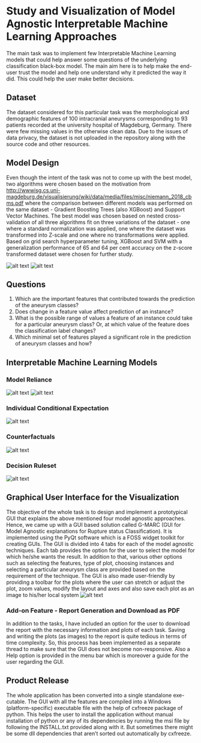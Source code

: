 # Study and Visualization of Model Agnostic Interpretable Machine Learning Approaches

The main task was to implement few Interpretable Machine Learning models that could help answer some questions of the underlying classification black-box model. The main aim here is to help make the end-user trust the model and help one understand why it predicted the way it did. This could help the user make better decisions. 
  
## Dataset

The dataset considered for this particular task was the morphological and demographic features of 100 intracranial aneurysms corresponding to 93 patients recorded at the university hospital of Magdeburg, Germany. There were few missing values in the otherwise clean data. Due to the issues of data privacy, the dataset is not uploaded in the repository along with the source code and other resources. 

## Model Design

Even though the intent of the task was not to come up with the best model, two algorithms were chosen based on the motivation from http://wwwisg.cs.uni-magdeburg.de/visualisierung/wiki/data/media/files/misc/niemann_2018_cbms.pdf where the comparison between different models was performed on the same dataset - Gradient Boosting Trees (also XGBoost) and Support Vector Machines. The best model was chosen based on nested cross-validation of all three algorithms fit on three variations of the dataset - one where a standard normalization was applied, one where the dataset was transformed into Z-scale and one where no transformations were applied. Based on grid search hyperparameter tuning, XGBoost and SVM with a generalization performance of 65 and 64 per cent accuracy on the z-score transformed dataset were chosen for further study.

![alt text](img/performance_scores.PNG)
![alt text](img/Model_details.JPG)

## Questions
  1. Which are the important features that contributed towards the prediction of the aneurysm classes?
  2. Does change in a feature value affect prediction of an instance?
  3. What is the possible range of values a feature of an instance could take for a particular aneurysm class? Or, at which value of the feature does the classification label changes?
  4. Which minimal set of features played a significant role in the prediction of aneurysm classes and how?

## Interpretable Machine Learning Models

### Model Reliance
  ![alt text](img/PermutationFeatureImportanceAlgm.png)
  ![alt text](img/Model_reliance.PNG)
### Individual Conditional Expectation
  ![alt text](img/iceplot_gbt_ei_1.jpg)
### Counterfactuals
  ![alt text](img/counterfactual_gbt_52_beta.jpg)
### Decision Ruleset
![alt text](img/decision_ruleset.png)
## Graphical User Interface for the Visualization 

The objective of the whole task is to design and implement a prototypical GUI that explains the above mentioned four model agnostic approaches. Hence, we came up with a GUI based solution called G-MARC (GUI for Model Agnostic explanations for Rupture status Classification).  It is implemented using the PyQt software which is a FOSS widget toolkit for creating GUIs. The GUI is divided into 4 tabs for each of the model agnostic techniques. Each tab provides the option for the user to select the model for which he/she wants the result.  In addition to that, various other options such as selecting the features, type of plot, choosing instances and selecting a particular aneurysm class are provided based on the requirement of the technique.  The GUI is also made user-friendly by providing a toolbar for the plots where the user can stretch or adjust the plot, zoom values, modify the layout and axes and also save each plot as an image to his/her local system
  ![alt text](img/GUI_sample.PNG)
  
### Add-on Feature - Report Generation and Download as PDF

In addition to the tasks, I have included an option for the user to download the report with the necessary information and plots of each task. Saving and writing the plots (as images) to the report is quite tedious in terms of time complexity. So, this process has been implemented as a separate thread to make sure that the GUI does not become non-responsive.  Also a Help option is provided in the menu bar which is moreover a guide for the user regarding the GUI.

## Product Release

The  whole  application  has  been  converted  into  a  single  standalone  exe-cutable.  The GUI with all the features are compiled into a Windows (platform-specific) executable file with the help of cxfreeze package of python.  This helps the  user  to  install  the  application  without  manual  installation  of  python  or any of its dependencies by running the msi file by following the INSTALL.txt provided along with it. But sometimes there might be some dll dependencies that aren’t sorted out automatically by cxfreeze.
